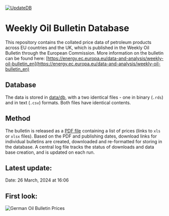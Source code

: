[![UpdateDB](https://github.com/the-Hull/weekly_oil_bulletin/actions/workflows/update_db.yaml/badge.svg)](https://github.com/the-Hull/weekly_oil_bulletin/actions/workflows/update_db.yaml)

# Weekly Oil Bulletin Database

This repository contains the collated price data of petroleum products across EU countries and the UK, which is published in the Weekly Oil Bulletin through the European Commission.
More information on the bulletin can be found here: [https://energy.ec.europa.eu/data-and-analysis/weekly-oil-bulletin_en](https://energy.ec.europa.eu/data-and-analysis/weekly-oil-bulletin_en)

## Database

The data is stored in [data/db](data/db), with a two identical files - one in binary (`.rds`) and in text (`.csv`) formats.
Both files have identical contents.

## Method

The bulletin is released as a [PDF file](https://ec.europa.eu/energy/observatory/reports/List-of-WOB.pdf) containing a list of prices (links to `xls` or `xlsx` files).
Based on the PDF and publishing dates, download links for individual bulletins are created, downloaded and re-formatted for storing in the database.
A central log file tracks the status of downloads and data base creation, and is updated on each run.

## Latest update:

Date: 26 March, 2024 at 16:06

## First look:

![German Oil Bulletin Prices](https://github.com/the-hull/weekly_oil_bulletin/blob/main/fig/wob_germany.png?raw=true)



